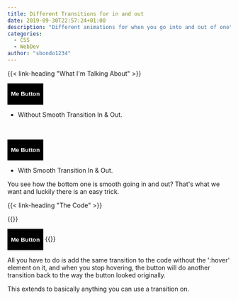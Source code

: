 ```yaml
---
title: Different Transitions for in and out
date: 2019-09-30T22:57:24+01:00
description: "Different animations for when you go into and out of one"
categories:
  - CSS
  - WebDev  
author: "sbondo1234"
---
```


{{< link-heading "What I'm Talking About" >}}

<style>
.wbBtn{
  border: 2px solid black;
  background-color: black;
  color: white;
  font-weight: bold;
  transition: all .25s ease-in-out;
}

.wbBtn:hover{
  background-color: white;
  color: black;
  border-radius: 4px;
  transition: all .25s ease-in-out;
}

.wbBtnNotSmooth{
  border: 2px solid black;
  background-color: black;
  color: white;
  font-weight: bold;
}

.wbBtnNotSmooth:hover{
  background-color: white;
  color: black;
  border-radius: 4px;
  transition: all .25s ease-in-out;
}
</style>

<div>

<button class="wbBtnNotSmooth" type="button">
  <p>Me Button</p>
</button>

- Without Smooth Transition In & Out.

<br><br>
<button class="wbBtn" type="button">
  <p>Me Button</p>
</button>

- With Smooth Transition In & Out.

</div>

You see how the bottom one is smooth going in and out? That's what we want and
luckily there is an easy trick.

{{< link-heading "The Code" >}}

{{<highlight css>}}

<style>
.wbBtn{
  border: 2px solid black;
  background-color: black;
  color: white;
  font-weight: bold;
  transition: all .25s ease-in-out; /* Just add this here as well */
}

.wbBtn:hover{
  background-color: white;
  color: black;
  border-radius: 4px;
  transition: all .25s ease-in-out;
}
</style>

<div>

<button class="wbBtnNotSmooth" type="button">
  <p>Me Button</p>
</button>
{{</highlight>}}

All you have to do is add the same transition to the code without the ':hover'
element on it, and when you stop hovering, the button will do another transition
back to the way the button looked originally.

This extends to basically anything you can use a transition on.
